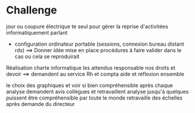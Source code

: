# Challenge

jour ou coupure électrique te seul pour gérer la reprise d'activitées informatiquement parlant
- configuration ordinateur portable (sessions, connexion bureau distant rds)
==> Donner idée mise en place procédures à faire valider dans le cas ou cela se reproduirait

Réalisation charte informatique 
les attendus responsable
nos droits et devoir
==> demandent au service Rh et compta aide et réflexion ensemble 
 
le choix des graphiques et voir si bien compréhensible
après chaque analyse demandent avis collègues et retravaillent analyse jusqu'à quelques puissent être compréhensible par toute le monde
retravaille des échelles après demande du  directeur 

